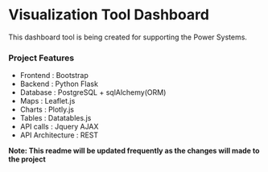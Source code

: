 # Visualization Tool Dashboard
This dashboard tool is being created for supporting the Power Systems. 

### Project Features 
- Frontend : Bootstrap
- Backend : Python Flask 
- Database : PostgreSQL + sqlAlchemy(ORM) 
- Maps : Leaflet.js 
- Charts : Plotly.js  
- Tables : Datatables.js 
- API calls : Jquery AJAX
- API Architecture : REST

**Note: This readme will be updated frequently as the changes will made to the project**

